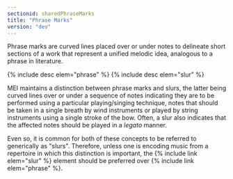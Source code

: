 ```yaml
---
sectionid: sharedPhraseMarks
title: "Phrase Marks"
version: "dev"
---
```


Phrase marks are curved lines placed over or under notes to delineate short sections of a work that represent a unified melodic idea, analogous to a phrase in literature.

  
{% include desc elem="phrase" %} 
{% include desc elem="slur" %} 
 

MEI maintains a distinction between phrase marks and slurs, the latter being curved lines over or under a sequence of notes indicating they are to be performed using a particular playing/singing technique, notes that should be taken in a single breath by wind instruments or played by string instruments using a single stroke of the bow. Often, a slur also indicates that the affected notes should be played in a *legato* manner.

Even so, it is common for both of these concepts to be referred to generically as "slurs". Therefore, unless one is encoding music from a repertoire in which this distinction is important, the {% include link elem="slur" %} element should be preferred over {% include link elem="phrase" %}.
